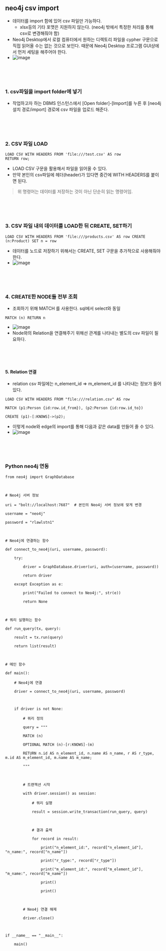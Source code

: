 ## neo4j csv import
- 데이터를 import 함에 있어 csv 파일만 가능하다.
	- xlsx등의 기타 포맷은 지원하지 않는다. (neo4j 밖에서 특정한 처리를 통해 csv로 변경해줘야 함)
- Neo4j Desktop에서 로컬 컴퓨터에서 원하는 디렉토리 파일을 cypher 구문으로 직접 읽어올 수는 없는 것으로 보인다. 때문에 Neo4j Desktop 프로그램 GUI상에서 먼저 세팅을 해주어야 한다.
- ![image](https://github.com/DAU-FAIRDAY-TEAM6/Documents/assets/97269799/41107b07-5f54-49c6-93c4-90ddbf3fb893)


<br><br><br>


### 1. csv파일을 import folder에 넣기
- 작업하고자 하는 DBMS 인스턴스에서 [Open folder]-[Import]를 누른 후 [neo4j 설치 경로/import] 경로에 csv 파일을 업로드 해준다.

<br><br><br>

### 2. CSV 파일 LOAD
```
LOAD CSV WITH HEADERS FROM 'file:///test.csv' AS row
RETURN row;
```

- LOAD CSV 구문을 활용해서 파일을 읽어올 수 있다.
- 만약 본인의 csv파일에 헤더(header)가 있다면 중간에 WITH HEADERS를 붙이면 된다.
>  위 명령어는 데이터를 저장하는 것이 아닌 단순히 읽는 명령어임.


<br><br><br>


### 3. CSV 파일 내의 데이터를 LOAD한 뒤 CREATE, SET하기
```
LOAD CSV WITH HEADERS FROM 'file:///products.csv' AS row CREATE (n:Product) SET n = row
```

- 데이터를 노드로 저장하기 위해서는 CREATE, SET 구문을 추가적으로 사용해줘야 한다.
- ![image](https://github.com/DAU-FAIRDAY-TEAM6/Documents/assets/97269799/5bf84bbf-184e-4b92-b172-1db7d65bf715)


<br><br><br>


### 4. CREATE한 NODE들 전부 조회
- 조회하기 위해 MATCH 를 사용한다. sql에서 select와 동일
```
MATCH (n) RETURN n
```
- ![image](https://github.com/DAU-FAIRDAY-TEAM6/Documents/assets/97269799/6632e76f-56ce-4c11-b8df-0d88a1b9434f)
- Node와의 Relation을 연결해주기 위해선 관계를 나타내는 별도의 csv 파일이 필요하다.


<br><br><br>


#### 5. Relation 연결
- relation csv 파일에는 n_element_id => m_element_id 를 나타내는 정보가 들어있다.
```
LOAD CSV WITH HEADERS FROM "file:///relation.csv" AS row

MATCH (p1:Person {id:row.id_from}), (p2:Person {id:row.id_to})

CREATE (p1)-[:KNOWS]->(p2);
```

- 이렇게 node와 edge의 import를 통해 다음과 같은 data를 만들어 줄 수 있다.
- ![image](https://github.com/DAU-FAIRDAY-TEAM6/Documents/assets/97269799/b91ac25d-9a22-4ff5-b285-b337a894b487)


<br><br><br>


### Python neo4j 연동
```
from neo4j import GraphDatabase

  

# Neo4j 서버 정보

uri = "bolt://localhost:7687"  # 본인의 Neo4j 서버 정보에 맞게 변경

username = "neo4j"

password = "rlawlstn1"

  

# Neo4j에 연결하는 함수

def connect_to_neo4j(uri, username, password):

    try:

        driver = GraphDatabase.driver(uri, auth=(username, password))

        return driver

    except Exception as e:

        print("Failed to connect to Neo4j:", str(e))

        return None

  

# 쿼리 실행하는 함수

def run_query(tx, query):

    result = tx.run(query)

    return list(result)

  

# 메인 함수

def main():

    # Neo4j에 연결

    driver = connect_to_neo4j(uri, username, password)

  

    if driver is not None:

        # 쿼리 정의

        query = """

        MATCH (n)

        OPTIONAL MATCH (n)-[r:KNOWS]-(m)

        RETURN n.id AS n_element_id, n.name AS n_name, r AS r_type, m.id AS m_element_id, m.name AS m_name;

        """

  

        # 트랜잭션 시작

        with driver.session() as session:

            # 쿼리 실행

            result = session.write_transaction(run_query, query)

  

            # 결과 출력

            for record in result:

                print("n_element_id:", record["n_element_id"], "n_name:", record["n_name"])

                print("r_type:", record["r_type"])

                print("m_element_id:", record["m_element_id"], "m_name:", record["m_name"])

                print()

                print()

  

        # Neo4j 연결 해제

        driver.close()

  

if __name__ == "__main__":

    main()
```
